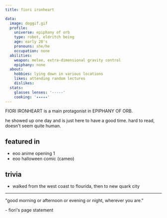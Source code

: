 ```yaml
---
title: fiori ironheart

data:
  image: doggif.gif
  profile:
    universe: epiphany of orb
    type: robot, eldritch being
    age: early 20's
    pronouns: she/he
    occupation: none
  abilities:
    weapon: melee, extra-dimensional gravity control
    epiphany: none
  about:
    hobbies: lying down in various locations
    likes: attending random lectures
    dislikes:
  stats:
    glasses lenses: '-----'
    cooking: '✦✦✦✦✦'
---
```


FIORI IRONHEART is a main protagonist in EPIPHANY OF ORB.

he showed up one day and is just here to have a good time. hard to read, doesn't seem quite human.

## featured in

- eoo anime opening 1
- eoo halloween comic (cameo)

## trivia

- walked from the west coast to flourida, then to new quark city

---

"good morning or afternoon or evening or night, wherever you are."

\- fiori's page statement
